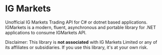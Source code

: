 # IG Markets

Unofficial IG Markets Trading API for C# or dotnet based applications. IGMarkets is a modern, fluent, asynchronous and portable library for .NET applications to consume IGMarkets API.

Disclaimer: This library is **not associated** with IG Markets Limited or any of its affiliates or subsidiaries. If you use this library, it's at your own risk.
